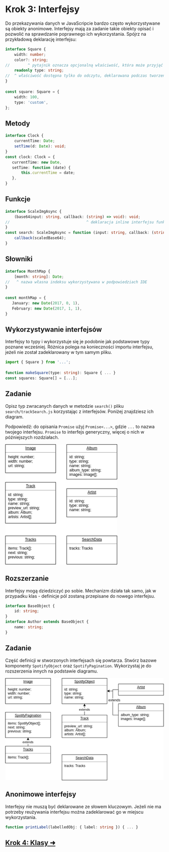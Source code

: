 # Krok 3: Interfejsy

Do przekazywania danych w JavaScripcie bardzo często wykorzystywane są obiekty anonimowe. Interfejsy mają za zadanie takie obiekty opisać i pozwolić na sprawdzanie poprawnego ich wykorzystania. Spójrz na przykładową deklarację interfejsu:

```ts
interface Square {
    width: number;
    color?: string;
//        ^ pytajnik oznacza opcjonalną właściwość, która może przyjąć undefined
    readonly type: string;
//  ^ właściwość dostępna tylko do odczytu, deklarowana podczas tworzenia obiektu, podobnie jak const
}

const square: Square = {
    width: 100,
    type: 'custom',
};
```

## Metody

```ts
interface Clock {
    currentTime: Date;
    setTime(d: Date): void;
}
const clock: Clock = {
   currentTime: new Date,
   setTime: function (date) {
       this.currentTime = date;
   },
}
```

## Funkcje

```ts
interface ScaleImgAsync {
    (base64input: string, callback: (string) => void): void;
//                                  ^ deklaracja inline interfejsu funkcji
}
const search: ScaleImgAsync = function (input: string, callback: (string) => void): void {
    callback(scaledBase64);
}
```

## Słowniki

```ts
interface MonthMap {
    [month: string]: Date;
//   ^ nazwa własna indeksu wykorzystywana w podpowiedziach IDE
}

const monthMap = {
   January: new Date(2017, 0, 1),
   February: new Date(2017, 1, 1),
}
```

## Wykorzystywanie interfejsów

Interfejsy to typy i wykorzystuje się je podobnie jak podstawowe typy poznane wcześniej. Różnica polega na konieczności importu interfejsu, jeżeli nie został zadeklarowany w tym samym pliku.
```ts
import { Square } from '...';

function makeSquare(type: string): Square { ... }
const squares: Square[] = [...];
```

## Zadanie
Opisz typ zwracanych danych w metodzie `search()` pliku `search/trackSearch.js` korzystając z interfejsów. Poniżej znajdziesz ich diagram.

Podpowiedź: do opisania `Promise` użyj `Promise<...>`, gdzie `...` to nazwa twojego interfejsu. `Promise` to interfejs generyczny, więcej o nich w późniejszych rozdziałach.

![Diagram](https://raw.githubusercontent.com/10clouds/typescript-workshop/master/steps/assets/api-interface-diagram-1.png)


## Rozszerzanie

Interfejsy mogą dziedziczyć po sobie. Mechanizm działa tak samo, jak w przypadku klas - definicje pól zostaną przepisane do nowego interfejsu.
```ts
interface BaseObject {
    id: string;
}
interface Author extends BaseObject {
    name: string;
}
```

## Zadanie
Część definicji w stworzonych interfejsach się powtarza. Stwórz bazowe komponenty `SpotifyObject` oraz `SpotifyPagination`. Wykorzystaj je do rozszerzenia innych na podstawie diagramu.

![Diagram](https://raw.githubusercontent.com/10clouds/typescript-workshop/master/steps/assets/api-interface-diagram-2.png)

## Anonimowe interfejsy

Interfejsy nie muszą być deklarowane ze słowem kluczowym. Jeżeli nie ma potrzeby reużywania interfejsu można zadeklarować go w miejscu wykorzystania.

```ts
function printLabel(labelledObj: { label: string }) { ... }
```

## [Krok 4: Klasy ➜](./step-4.md)
